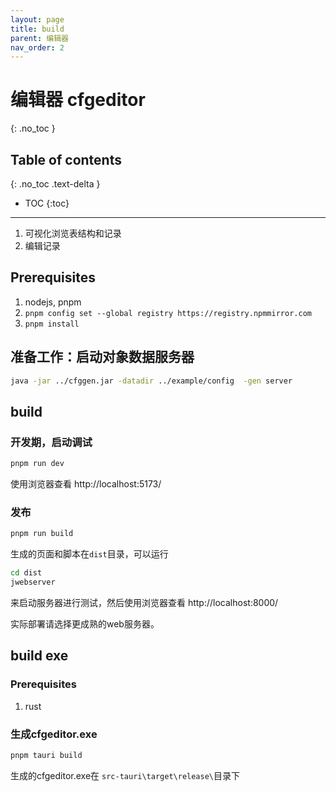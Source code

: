 ```yaml
---
layout: page
title: build
parent: 编辑器
nav_order: 2
---
```


# 编辑器 cfgeditor
{: .no_toc }

## Table of contents
{: .no_toc .text-delta }

- TOC
{:toc}
---

1. 可视化浏览表结构和记录
2. 编辑记录

## Prerequisites

1. nodejs, pnpm
2. `pnpm config set --global registry https://registry.npmmirror.com`
3. `pnpm install`


## 准备工作：启动对象数据服务器

```bash
java -jar ../cfggen.jar -datadir ../example/config  -gen server
```

## build

### 开发期，启动调试

```bash
pnpm run dev
```

使用浏览器查看 http://localhost:5173/


### 发布
```bash
pnpm run build
```

生成的页面和脚本在`dist`目录，可以运行
```bash
cd dist
jwebserver
```
来启动服务器进行测试，然后使用浏览器查看 http://localhost:8000/

实际部署请选择更成熟的web服务器。

## build exe

### Prerequisites
1. rust

### 生成cfgeditor.exe

```bash
pnpm tauri build
```

生成的cfgeditor.exe在 `src-tauri\target\release\`目录下